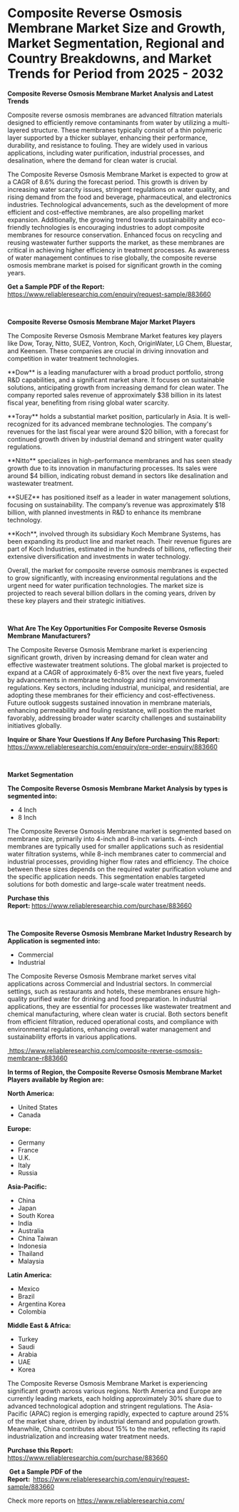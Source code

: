 <p><h1>Composite Reverse Osmosis Membrane Market Size and Growth, Market Segmentation, Regional and Country Breakdowns, and Market Trends for Period from 2025 -  2032</h1></p><p><strong>Composite Reverse Osmosis Membrane Market Analysis and Latest Trends</strong></p>
<p><p>Composite reverse osmosis membranes are advanced filtration materials designed to efficiently remove contaminants from water by utilizing a multi-layered structure. These membranes typically consist of a thin polymeric layer supported by a thicker sublayer, enhancing their performance, durability, and resistance to fouling. They are widely used in various applications, including water purification, industrial processes, and desalination, where the demand for clean water is crucial.</p><p>The Composite Reverse Osmosis Membrane Market is expected to grow at a CAGR of 8.6% during the forecast period. This growth is driven by increasing water scarcity issues, stringent regulations on water quality, and rising demand from the food and beverage, pharmaceutical, and electronics industries. Technological advancements, such as the development of more efficient and cost-effective membranes, are also propelling market expansion. Additionally, the growing trend towards sustainability and eco-friendly technologies is encouraging industries to adopt composite membranes for resource conservation. Enhanced focus on recycling and reusing wastewater further supports the market, as these membranes are critical in achieving higher efficiency in treatment processes. As awareness of water management continues to rise globally, the composite reverse osmosis membrane market is poised for significant growth in the coming years.</p></p>
<p><strong>Get a Sample PDF of the Report:&nbsp;</strong> <a href="https://www.reliableresearchiq.com/enquiry/request-sample/883660?utm_campaign=1088&utm_medium=2&utm_source=Github&utm_content=ia&utm_term=01022025&utm_id=composite-reverse-osmosis-membrane">https://www.reliableresearchiq.com/enquiry/request-sample/883660</a></p>
<p>&nbsp;</p>
<p><strong>Composite Reverse Osmosis Membrane Major Market Players</strong></p>
<p><p>The Composite Reverse Osmosis Membrane Market features key players like Dow, Toray, Nitto, SUEZ, Vontron, Koch, OriginWater, LG Chem, Bluestar, and Keensen. These companies are crucial in driving innovation and competition in water treatment technologies.</p><p>**Dow** is a leading manufacturer with a broad product portfolio, strong R&D capabilities, and a significant market share. It focuses on sustainable solutions, anticipating growth from increasing demand for clean water. The company reported sales revenue of approximately $38 billion in its latest fiscal year, benefiting from rising global water scarcity.</p><p>**Toray** holds a substantial market position, particularly in Asia. It is well-recognized for its advanced membrane technologies. The company's revenues for the last fiscal year were around $20 billion, with a forecast for continued growth driven by industrial demand and stringent water quality regulations.</p><p>**Nitto** specializes in high-performance membranes and has seen steady growth due to its innovation in manufacturing processes. Its sales were around $4 billion, indicating robust demand in sectors like desalination and wastewater treatment.</p><p>**SUEZ** has positioned itself as a leader in water management solutions, focusing on sustainability. The company’s revenue was approximately $18 billion, with planned investments in R&D to enhance its membrane technology.</p><p>**Koch**, involved through its subsidiary Koch Membrane Systems, has been expanding its product line and market reach. Their revenue figures are part of Koch Industries, estimated in the hundreds of billions, reflecting their extensive diversification and investments in water technology.</p><p>Overall, the market for composite reverse osmosis membranes is expected to grow significantly, with increasing environmental regulations and the urgent need for water purification technologies. The market size is projected to reach several billion dollars in the coming years, driven by these key players and their strategic initiatives.</p></p>
<p>&nbsp;</p>
<p><strong>What Are The Key Opportunities For Composite Reverse Osmosis Membrane Manufacturers?</strong></p>
<p><p>The Composite Reverse Osmosis Membrane market is experiencing significant growth, driven by increasing demand for clean water and effective wastewater treatment solutions. The global market is projected to expand at a CAGR of approximately 6-8% over the next five years, fueled by advancements in membrane technology and rising environmental regulations. Key sectors, including industrial, municipal, and residential, are adopting these membranes for their efficiency and cost-effectiveness. Future outlook suggests sustained innovation in membrane materials, enhancing permeability and fouling resistance, will position the market favorably, addressing broader water scarcity challenges and sustainability initiatives globally.</p></p>
<p><strong>Inquire or Share Your Questions If Any Before Purchasing This Report:</strong> <a href="https://www.reliableresearchiq.com/enquiry/pre-order-enquiry/883660?utm_campaign=1088&utm_medium=2&utm_source=Github&utm_content=ia&utm_term=01022025&utm_id=composite-reverse-osmosis-membrane">https://www.reliableresearchiq.com/enquiry/pre-order-enquiry/883660</a></p>
<p>&nbsp;</p>
<p><strong>Market Segmentation</strong></p>
<p><strong>The Composite Reverse Osmosis Membrane Market Analysis by types is segmented into:</strong></p>
<p><ul><li>4 Inch</li><li>8 Inch</li></ul></p>
<p><p>The Composite Reverse Osmosis Membrane market is segmented based on membrane size, primarily into 4-inch and 8-inch variants. 4-inch membranes are typically used for smaller applications such as residential water filtration systems, while 8-inch membranes cater to commercial and industrial processes, providing higher flow rates and efficiency. The choice between these sizes depends on the required water purification volume and the specific application needs. This segmentation enables targeted solutions for both domestic and large-scale water treatment needs.</p></p>
<p><strong>Purchase this Report:&nbsp;</strong><a href="https://www.reliableresearchiq.com/purchase/883660?utm_campaign=1088&utm_medium=2&utm_source=Github&utm_content=ia&utm_term=01022025&utm_id=composite-reverse-osmosis-membrane">https://www.reliableresearchiq.com/purchase/883660</a></p>
<p>&nbsp;</p>
<p><strong>The Composite Reverse Osmosis Membrane Market Industry Research by Application is segmented into:</strong></p>
<p><ul><li>Commercial</li><li>Industrial</li></ul></p>
<p><p>The Composite Reverse Osmosis Membrane market serves vital applications across Commercial and Industrial sectors. In commercial settings, such as restaurants and hotels, these membranes ensure high-quality purified water for drinking and food preparation. In industrial applications, they are essential for processes like wastewater treatment and chemical manufacturing, where clean water is crucial. Both sectors benefit from efficient filtration, reduced operational costs, and compliance with environmental regulations, enhancing overall water management and sustainability efforts in various applications.</p></p>
<p><a href="https://www.reliableresearchiq.com/composite-reverse-osmosis-membrane-r883660?utm_campaign=1088&utm_medium=2&utm_source=Github&utm_content=ia&utm_term=01022025&utm_id=composite-reverse-osmosis-membrane">&nbsp;https://www.reliableresearchiq.com/composite-reverse-osmosis-membrane-r883660</a></p>
<p><strong>In terms of Region, the Composite Reverse Osmosis Membrane Market Players available by Region are:</strong></p>
<p>
    <p> <strong> North America: </strong>
        <ul>
            <li>United States</li>
            <li>Canada</li>
        </ul>
        </p> 
    <p> <strong> Europe: </strong>
        <ul>
            <li>Germany</li>
            <li>France</li>
            <li>U.K.</li>
            <li>Italy</li>
            <li>Russia</li>
        </ul>
        </p> 
    <p> <strong> Asia-Pacific: </strong>
        <ul>
            <li>China</li>
            <li>Japan</li>
            <li>South Korea</li>
            <li>India</li>
            <li>Australia</li>
            <li>China Taiwan</li>
            <li>Indonesia</li>
            <li>Thailand</li>
            <li>Malaysia</li>
        </ul>
        </p> 
    <p> <strong> Latin America: </strong>
        <ul>
            <li>Mexico</li>
            <li>Brazil</li>
            <li>Argentina Korea</li>
            <li>Colombia</li>
        </ul>
        </p> 
    <p> <strong> Middle East & Africa: </strong>
        <ul>
            <li>Turkey</li>
            <li>Saudi</li>
            <li>Arabia</li>
            <li>UAE</li>
            <li>Korea</li>
        </ul>
    </p>
    </p>
<p><p>The Composite Reverse Osmosis Membrane Market is experiencing significant growth across various regions. North America and Europe are currently leading markets, each holding approximately 30% share due to advanced technological adoption and stringent regulations. The Asia-Pacific (APAC) region is emerging rapidly, expected to capture around 25% of the market share, driven by industrial demand and population growth. Meanwhile, China contributes about 15% to the market, reflecting its rapid industrialization and increasing water treatment needs.</p></p>
<p><strong>Purchase this Report: </strong><a href="https://www.reliableresearchiq.com/purchase/883660?utm_campaign=1088&utm_medium=2&utm_source=Github&utm_content=ia&utm_term=01022025&utm_id=composite-reverse-osmosis-membrane">https://www.reliableresearchiq.com/purchase/883660</a></p>
<p>&nbsp;<strong>Get a Sample PDF of the Report:&nbsp;&nbsp;</strong><a href="https://www.reliableresearchiq.com/enquiry/request-sample/883660?utm_campaign=1088&utm_medium=2&utm_source=Github&utm_content=ia&utm_term=01022025&utm_id=composite-reverse-osmosis-membrane">https://www.reliableresearchiq.com/enquiry/request-sample/883660</a></p>
<p><strong></strong></p>
<p>Check more reports on <a href="https://www.reliableresearchiq.com/?utm_campaign=1088&utm_medium=2&utm_source=Github&utm_content=ia&utm_term=01022025&utm_id=composite-reverse-osmosis-membrane">https://www.reliableresearchiq.com/</a></p>